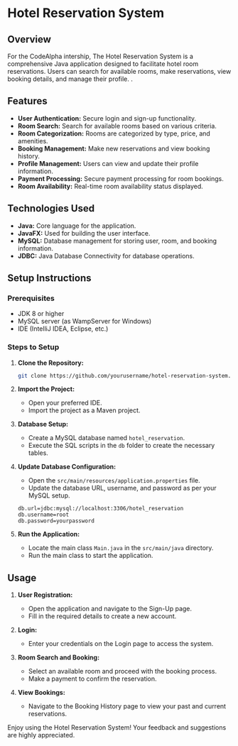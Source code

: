 # Hotel Reservation System

## Overview
For the CodeAlpha intership, The Hotel Reservation System is a comprehensive Java application designed to facilitate hotel room reservations. Users can search for available rooms, make reservations, view booking details, and manage their profile. .

## Features
- **User Authentication:** Secure login and sign-up functionality.
- **Room Search:** Search for available rooms based on various criteria.
- **Room Categorization:** Rooms are categorized by type, price, and amenities.
- **Booking Management:** Make new reservations and view booking history.
- **Profile Management:** Users can view and update their profile information.
- **Payment Processing:** Secure payment processing for room bookings.
- **Room Availability:** Real-time room availability status displayed.

## Technologies Used
- **Java:** Core language for the application.
- **JavaFX:** Used for building the user interface.
- **MySQL:** Database management for storing user, room, and booking information.
- **JDBC:** Java Database Connectivity for database operations.

## Setup Instructions
### Prerequisites
- JDK 8 or higher
- MySQL server (as WampServer for Windows)
- IDE (IntelliJ IDEA, Eclipse, etc.)

### Steps to Setup
1. **Clone the Repository:**
    ```sh
    git clone https://github.com/yourusername/hotel-reservation-system.git
    ```
2. **Import the Project:**
    - Open your preferred IDE.
    - Import the project as a Maven project.

3. **Database Setup:**
    - Create a MySQL database named `hotel_reservation`.
    - Execute the SQL scripts in the `db` folder to create the necessary tables.

4. **Update Database Configuration:**
    - Open the `src/main/resources/application.properties` file.
    - Update the database URL, username, and password as per your MySQL setup.

    ```properties
    db.url=jdbc:mysql://localhost:3306/hotel_reservation
    db.username=root
    db.password=yourpassword
    ```

5. **Run the Application:**
    - Locate the main class `Main.java` in the `src/main/java` directory.
    - Run the main class to start the application.

## Usage
1. **User Registration:**
    - Open the application and navigate to the Sign-Up page.
    - Fill in the required details to create a new account.

2. **Login:**
    - Enter your credentials on the Login page to access the system.

3. **Room Search and Booking:**
    - Select an available room and proceed with the booking process.
    - Make a payment to confirm the reservation.

4. **View Bookings:**
    - Navigate to the Booking History page to view your past and current reservations.


Enjoy using the Hotel Reservation System! Your feedback and suggestions are highly appreciated.

